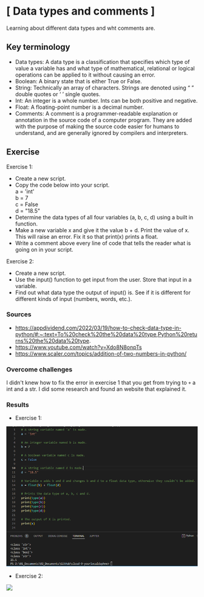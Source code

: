 # [ Data types and comments ]
Learning about different data types and wht comments are.

## Key terminology
- Data types: A data type is a classification that specifies which type of value a variable has and what type of mathematical, relational or logical operations can be applied to it without causing an error.
- Boolean: A binary state that is either True or False.
- String: Technically an array of characters. Strings are denoted using “ ” double quotes or ‘ ’ single quotes.
- Int: An integer is a whole number. Ints can be both positive and negative.
- Float: A floating-point number is a decimal number.
- Comments: A comment is a programmer-readable explanation or annotation in the source code of a computer program. They are added with the purpose of making the source code easier for humans to understand, and are generally ignored by compilers and interpreters.

## Exercise
Exercise 1:
- Create a new script.
- Copy the code below into your script.\
a = 'int'\
b = 7\
c = False\
d = "18.5"
- Determine the data types of all four variables (a, b, c, d) using a built in function.
- Make a new variable x and give it the value b + d. Print the value of x. This will raise an error. Fix it so that print(x) prints a float.
- Write a comment above every line of code that tells the reader what is going on in your script.

Exercise 2:
- Create a new script.
- Use the input() function to get input from the user. Store that input in a variable.
- Find out what data type the output of input() is. See if it is different for different kinds of input (numbers, words, etc.).


### Sources
- https://appdividend.com/2022/03/19/how-to-check-data-type-in-python/#:~:text=To%20check%20the%20data%20type,Python%20returns%20the%20data%20type.
- https://www.youtube.com/watch?v=Xdo8N8onpTs
- https://www.scaler.com/topics/addition-of-two-numbers-in-python/

### Overcome challenges
I didn't knew how to fix the error in exercise 1 that you get from trying to `+` a int and a str. I did some research and found an website that explained it.

### Results

- Exercise 1:

![](./../../../00_includes/PRG03_screenshot_exercise_01.png)


- Exercise 2:

![](./../../../00_includes)


